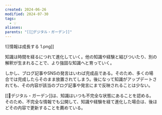 ```yaml
---
created: 2024-06-26
modified: 2024-07-30
tags:
  - 💡
aliases: 
parents: "[[📝デジタル・ガーデン]]"
---
```

![[情報は成長する 1.png]]

知識は時間を経るにつれて進化していく。他の知識や経験と結びついたり、別の解釈が生まれることで、より強固な知識へと育っていく。

しかし、ブログ記事やSNSの発言はいわば完成品である。そのため、多くの場合では完成したらそのまま放置されてしまう。後になって知識がアップデートされても、その内容が該当のブログ記事や発言にまで反映されることは少ない。

[[📝デジタル・ガーデン]]は、知識はいつも不完全な状態にあることを認める。そのため、不完全な情報でも公開して、知識や経験を経て進化した場合は、後ほどその内容で更新することを薦めている。